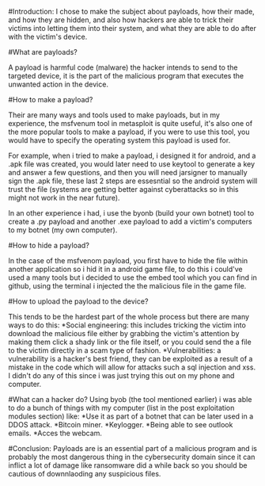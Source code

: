 #Introduction:
I chose to make the subject about payloads, how their made, and how they are hidden, and also how hackers are able to trick their victims into letting them into their system, and what they are able to do after with the victim's device.

#What are payloads?

A payload is harmful code (malware) the hacker intends to send to the targeted device, it is the part of the malicious program that executes the unwanted action in the device.



#How to make a payload?

Their are many ways and tools used to make payloads, but in my experience, the msfvenum tool in metasploit is quite useful, it's also one of the more popular tools to make a payload, if you were to use this tool, you would have to specify the operating system this payload is used for.

For example, when i tried to make a payload, i designed it for android, and a .apk file was created, you would later need to use keytool to generate a key and answer a few questions, and then you will need jarsigner to manually sign the .apk file, these last 2 steps are essesntial so the android system will trust the file (systems are getting better against cyberattacks so in this might not work in the near future).

In an other experience i had, i use the byonb (build your own botnet) tool to create a .py payload and another .exe payload to add a victim's computers to my botnet (my own computer).



#How to hide a payload?

In the case of the msfvenom payload, you first have to hide the file within another application so i hid it in a android game file, to do this i could've used a many tools but i decided to use the embed tool which you can find in github, using the terminal i injected the the malicious file in the game file.



#How to upload the payload to the device?

This tends to be the hardest part of the whole process but there are many ways to do this:
	*Social engineering: this includes tricking the victim into download the malicious file either by grabbing the victim's attention by making them click a shady link or the file itself, or you could send the a file to the victim directly in a scam type of fashion.
	*Vulnerabilities: a vulnerability is a hacker's best friend, they can be exploited as a result of a mistake in the code which will allow for attacks such a sql injection and xss.
I didn't do any of this since i was just trying this out on my phone and computer.
	
	
	
#What can a hacker do?
Using byob (the tool mentioned earlier) i was able to do a bunch of things with my computer (list in the post exploitation modules section) like:
	*Use it as part of a botnet that can be later used in a DDOS attack.
	*Bitcoin miner.
	*Keylogger.
	*Being able to see outlook emails.
	*Acces the webcam.
	
	

#Conclusion:
Payloads are is an essential part of a malicious program and is probably the most dangerous thing in the cybersecurity domain since it can inflict a lot of damage like ransomware did a while back so you should be cautious of downnlaoding any suspicious files.

































